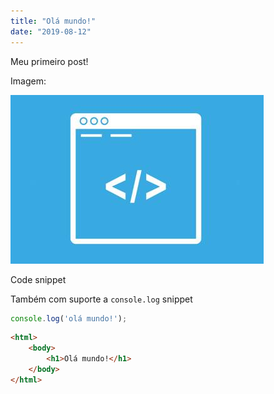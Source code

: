 ```yaml
---
title: "Olá mundo!"
date: "2019-08-12"
---
```


Meu primeiro post!

Imagem: 

![code](./code.png)

Code snippet

Também com suporte a `console.log` snippet

```javascript
console.log('olá mundo!');
```

```html
<html>
    <body>
        <h1>Olá mundo!</h1>
    </body>
</html>
```
